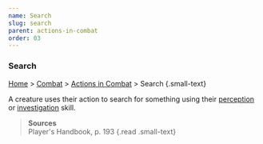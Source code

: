 ```yaml
---
name: Search
slug: search
parent: actions-in-combat
order: 03
---
```

### Search
[Home](dm-operations-center) > [Combat](combat) > [Actions in Combat](actions-in-combat) > Search {.small-text}

A creature uses their action to search for something using their [perception](perception) or [investigation](investigation) skill.

> **Sources** <br/>
> Player's Handbook, p. 193
{.read .small-text}